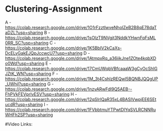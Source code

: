 # Clustering-Assignment
A - https://colab.research.google.com/drive/1O1rFzztlwveNholZeB2B8qE78daTaDZL?usp=sharing
B - https://colab.research.google.com/drive/1sOlzT9NVgjt3NddkYHwnFqFsML0RR_SC?usp=sharing
C - https://colab.research.google.com/drive/1K5BbIV2kCaXs-DcELvGakEJQpJccwcU7?usp=sharing
D - https://colab.research.google.com/drive/1AtmpxRq_a36iikJne1ZOte4kqbXDo0Wd?usp=sharing
E - https://colab.research.google.com/drive/17CmUWqbVBfcaaaW3gCyOcShlGJZtK_WN?usp=sharing
F - https://colab.research.google.com/drive/1M_3t4CshlzREQwl5BQNBJQQgUP_UWhjl?usp=sharing
G - https://colab.research.google.com/drive/1nzvARwFdl9Q5AEB--FhPVkFEVprlvESV?usp=sharing
H - https://colab.research.google.com/drive/12qSIrlQaR35xL4BASIVwpjEE6SEtucdR?usp=sharing
I - https://colab.research.google.com/drive/1FVbbtmuYTPwtDIYqSVLRCNNRuWHFh2SP?usp=sharing

#Video Links:
